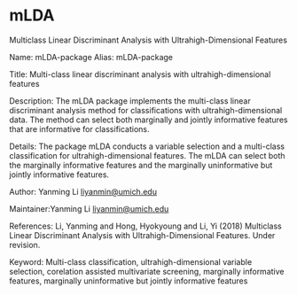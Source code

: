 # mLDA
Multiclass Linear Discriminant Analysis with Ultrahigh-Dimensional Features

Name: mLDA-package Alias: mLDA-package

Title: Multi-class linear discriminant analysis with ultrahigh-dimensional features


Description: The mLDA package implements the multi-class linear discriminant analysis method for classifications with ultrahigh-dimensional data. The method can select both marginally and jointly informative features that are informative for classifications.

Details: The package mLDA conducts a variable selection and a multi-class classification for ultrahigh-dimensional features. The mLDA can select both the marginally informative features and the marginally uninformative but jointly informative features.


Author: Yanming Li liyanmin@umich.edu

Maintainer:Yanming Li liyanmin@umich.edu


References: Li, Yanming and Hong, Hyokyoung and Li, Yi (2018) Multiclass Linear Discriminant Analysis with Ultrahigh-Dimensional Features. Under revision.

Keyword: Multi-class classification, ultrahigh-dimensional variable selection, corelation assisted multivariate screening, marginally informative features, marginally uninformative but jointly informative features
